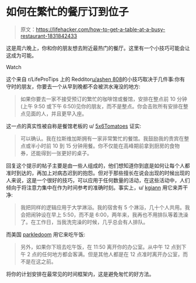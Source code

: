 # 如何在繁忙的餐厅订到位子

> 原文：<https://lifehacker.com/how-to-get-a-table-at-a-busy-restaurant-1831842433>

这是周六晚上，你和你的朋友想去附近最热门的餐厅。这里有一个小技巧可能会让这成为可能。

Watch

这个来自 r/LifeProTips 上的 Redditor[u/ashen 808](https://www.reddit.com/user/ashen808)的小技巧取决于几件事:你有守时的朋友，你要去一个从早到晚都不会被洪水淹没的地方:

> 如果你要去一家不接受预订的繁忙的咖啡馆或餐馆，安排在整点前 10 分钟(上午 9:50 或下午 6:50)见你的朋友，而不是整点。你会击败所有安排在整点见面的人，并且更早入座。

这一点的真实性被自称是餐馆老板的 u/ [5x6Tomatoes](https://www.reddit.com/user/5x6Tomatoes) 证实:

> 可以确认。我在拉斯维加斯拥有一家非常繁忙的餐馆。我鼓励我的贵宾在整点或半小时前 10 到 15 分钟用餐。你不仅能在高峰期前拿到厨房的食物券，还能得到一张更好的桌子。

回复这个提示的帖子主要是由一些人组成的，他们想知道你到底是如何让每个人都准时到达的，再加上对病态迟到的抱怨。但对于那些擅长在说会出现的时候出现的人来说，这是一个很好的技巧，可以应用于任何数量的活动，在这些活动中，人们倾向于将注意力集中在作为时间参考的准确时刻。事实上，u/ [kgiann](https://www.reddit.com/user/kgiann) 用它来弄干净:

> 我把同样的逻辑应用于大学淋浴。我的宿舍有 5 个淋浴，几十个人共用。我会把闹钟设在早上 5:50，而不是 6:00，两年来，我再也不用排队等着洗澡了。在工作日，当我洗完澡的时候，几乎总会有人排队。

而美国 [parkledoom](https://www.reddit.com/user/sparkledoom) 用它来吃午饭:

> 另外，如果你下班去吃午饭，在 11:50 离开你的办公室。从中午 12 点到下午 2 点的任何地方都会客满。但是其他人都是在 12 点准时离开办公室，而不是在这之前。

将你的计划安排在最常见的时间框架内，这是避免匆忙的好方法。